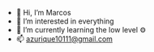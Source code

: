 - 👋 Hi, I’m Marcos
- 👀 I’m interested in everything
- 🌱 I’m currently learning the low level ⚙  
- 📫 azurique10111@gmail.com




<!---
[![Anurag's GitHub stats](https://github-readme-stats.vercel.app/api?username=uchoamp)](https://github.com/anuraghazra/github-readme-stats)
[![Top Langs](https://github-readme-stats.vercel.app/api/top-langs/?username=uchoamp&layout=compact)](https://github.com/anuraghazra/github-readme-stats)
--->

<!---
Azurique23/Azurique23 is a ✨ special ✨ repository because its `README.md` (this file) appears on your GitHub profile.
You can click the Preview link to take a look at your changes.
--->
